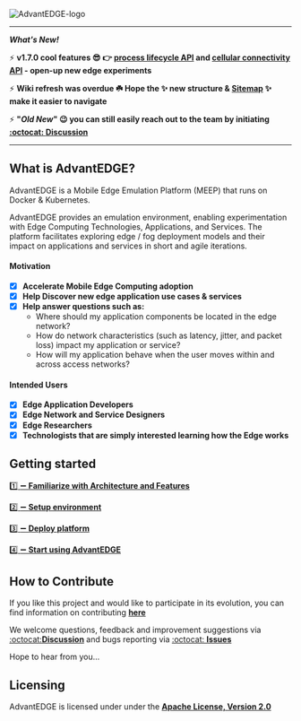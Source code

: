 ![AdvantEDGE-logo](https://github.com/InterDigitalInc/AdvantEDGE/wiki/images/AdvantEDGE-logo_Blue-01.png)

------

**_What's New!_** 

:zap: **v1.7.0 cool features :sunglasses: :point_right: [**process lifecycle API**](https://github.com/InterDigitalInc/AdvantEDGE/wiki/overview-features#process-lifecyle) and [**cellular connectivity API**](https://github.com/InterDigitalInc/AdvantEDGE/wiki/overview-features#cellular-connectivity-control) - open-up new edge experiments**

:zap:  **Wiki refresh was overdue :shamrock: Hope the :sparkles: new structure & [**Sitemap**](https://github.com/InterDigitalInc/AdvantEDGE/wiki/project-sitemap) :sparkles: make it easier to navigate**

:zap: **"_Old New_" :wink: you can still easily reach out to the team by initiating [:octocat: **Discussion**](https://github.com/InterDigitalInc/AdvantEDGE/discussions)**

------

## What is AdvantEDGE?

AdvantEDGE is a Mobile Edge Emulation Platform (MEEP) that runs on Docker & Kubernetes.

AdvantEDGE provides an emulation environment, enabling experimentation with Edge Computing Technologies, Applications, and Services.  The platform facilitates exploring edge / fog deployment models and their impact on applications and services in short and agile iterations.


#### Motivation

- [x] **Accelerate Mobile Edge Computing adoption**
- [x] **Help Discover new edge application use cases & services**
- [x] **Help answer questions such as:**
  - Where should my application components be located in the edge network?
  - How do network characteristics (such as latency, jitter, and packet loss) impact my application or service?
  - How will my application behave when the user moves within and across access networks?

#### Intended Users

- [x] **Edge Application Developers**
- [x] **Edge Network and Service Designers**
- [x] **Edge Researchers**
- [x] **Technologists that are simply interested learning how the Edge works**

## Getting started

[:one: :heavy_minus_sign: **Familiarize with Architecture and Features**](https://github.com/InterDigitalInc/AdvantEDGE/wiki/overview-architecture)

[:two: :heavy_minus_sign: **Setup environment**](https://github.com/InterDigitalInc/AdvantEDGE/wiki/env-hw)

[:three: :heavy_minus_sign: **Deploy platform**](https://github.com/InterDigitalInc/AdvantEDGE/wiki/mgmt-workflow)

[:four: :heavy_minus_sign: **Start using AdvantEDGE**](https://github.com/InterDigitalInc/AdvantEDGE/wiki/usage-workflow)

## How to Contribute
If you like this project and would like to participate in its evolution, you can find information on contributing [**here**](https://github.com/InterDigitalInc/AdvantEDGE/blob/master/CONTRIBUTING.md)

We welcome questions, feedback and improvement suggestions via [:octocat:**Discussion**](https://github.com/InterDigitalInc/AdvantEDGE/discussions) and bugs reporting via [:octocat: **Issues**](https://github.com/InterDigitalInc/AdvantEDGE/issues)

Hope to hear from you...

## Licensing

AdvantEDGE is licensed under under the [**Apache License, Version 2.0**](https://github.com/InterDigitalInc/AdvantEDGE/blob/master/LICENSE)
